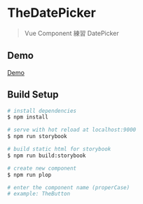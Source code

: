 # TheDatePicker

> Vue Component 練習 DatePicker

## Demo

[Demo](https://hunterliu1003.github.io/datepicker)

## Build Setup

``` bash
# install dependencies
$ npm install

# serve with hot reload at localhost:9000
$ npm run storybook

# build static html for storybook
$ npm run build:storybook

# create new component
$ npm run plop

# enter the component name (properCase)
# example: TheButton
```
